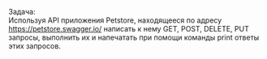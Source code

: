 Задача:  
Используя API приложения Petstore, находящееся по адресу  https://petstore.swagger.io/  написать к нему  GET, POST, DELETE, PUT запросы, выполнить их и напечатать при помощи команды print ответы этих запросов.
